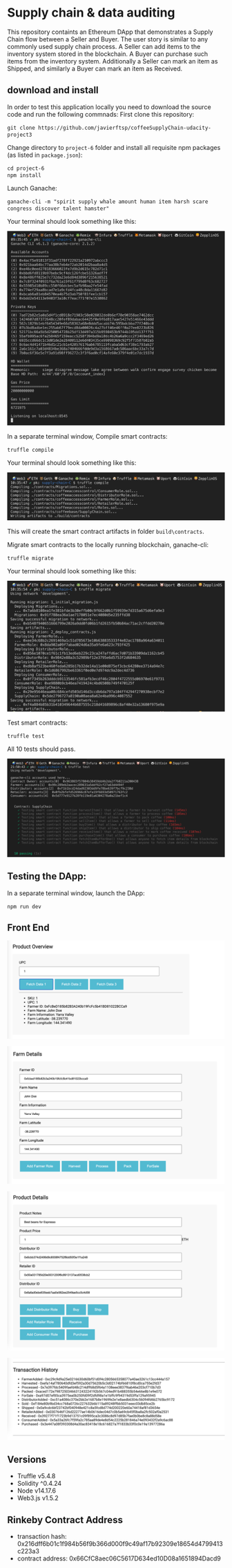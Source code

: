 # Supply chain & data auditing

This repository containts an Ethereum DApp that demonstrates a Supply Chain flow between a Seller and Buyer. The user story is similar to any commonly used supply chain process. A Seller can add items to the inventory system stored in the blockchain. A Buyer can purchase such items from the inventory system. Additionally a Seller can mark an item as Shipped, and similarly a Buyer can mark an item as Received.

## download and install

In order to test this application locally you need to download the source code and run the following commnads:
First clone this repository:

```
git clone https://github.com/javierftsp/coffeeSupplyChain-udacity-project3
```

Change directory to ```project-6``` folder and install all requisite npm packages (as listed in ```package.json```):

```
cd project-6
npm install
```

Launch Ganache:

```
ganache-cli -m "spirit supply whale amount human item harsh scare congress discover talent hamster"
```

Your terminal should look something like this:

![truffle test](images/ganache-cli.png)

In a separate terminal window, Compile smart contracts:

```
truffle compile
```

Your terminal should look something like this:

![truffle test](images/truffle_compile.png)

This will create the smart contract artifacts in folder ```build\contracts```.

Migrate smart contracts to the locally running blockchain, ganache-cli:

```
truffle migrate
```

Your terminal should look something like this:

![truffle test](images/truffle_migrate.png)

Test smart contracts:

```
truffle test
```

All 10 tests should pass.

![truffle test](images/truffle_test.png)

## Testing the DApp:

In a separate terminal window, launch the DApp:

```
npm run dev
```


## Front End
![product overview](images/screenshot_product_overview.png)

![farm detail](images/screenshot_farm_details.png)

![product detail](images/screenshot_product_details.png)

![transaction history](images/screenshot_transaction_history.png)


## Versions
* Truffle v5.4.8
* Solidity ^0.4.24
* Node v14.17.6
* Web3.js v1.5.2

## Rinkeby Contract Address
* transaction hash:    0x216dff6b01c1f984b56f9b366d000f9c49af17b92309e18654d4799413c223a3
* contract address:    0x66CfC8aec06C5617D634ed10D08a1651894Dacd9
